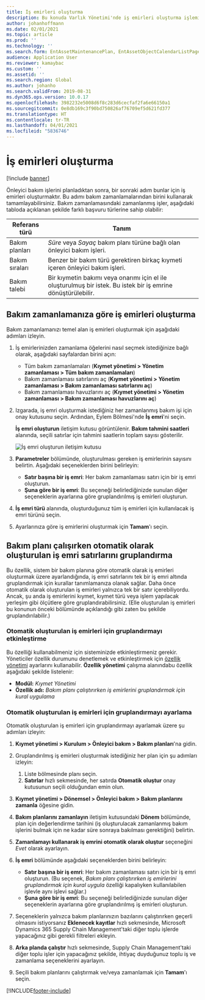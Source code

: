 ```yaml
---
title: İş emirleri oluşturma
description: Bu konuda Varlık Yönetimi'nde iş emirleri oluşturma işlemi açıklanmaktadır.
author: johanhoffmann
ms.date: 02/01/2021
ms.topic: article
ms.prod: ''
ms.technology: ''
ms.search.form: EntAssetMaintenancePlan, EntAssetObjectCalendarListPage, EntAssetObjectCalendarListPagePoolsOpen
audience: Application User
ms.reviewer: kamaybac
ms.custom: ''
ms.assetid: ''
ms.search.region: Global
ms.author: johanho
ms.search.validFrom: 2019-08-31
ms.dyn365.ops.version: 10.0.17
ms.openlocfilehash: 3982232e5008d6f8c283d6cecfaf2fa6e66150a1
ms.sourcegitcommit: 0e8db169c3f90bd750826af76709ef5d621fd377
ms.translationtype: HT
ms.contentlocale: tr-TR
ms.lasthandoff: 04/01/2021
ms.locfileid: "5836746"
---
```

# <a name="creating-work-orders"></a>İş emirleri oluşturma

[!include [banner](../../includes/banner.md)]

Önleyici bakım işlerini planladıktan sonra, bir sonraki adım bunlar için iş emirleri oluşturmaktır. Bu adımı bakım zamanlamalarından birini kullanarak tamamlayabilirsiniz. Bakım zamanlamasındaki zamanlanmış işler, aşağıdaki tabloda açıklanan şekilde farklı başvuru türlerine sahip olabilir:

| Referans türü | Tanım |
|---|---|
| Bakım planları | *Süre* veya *Sayaç* bakım planı türüne bağlı olan önleyici bakım işleri. |
| Bakım sıraları | Benzer bir bakım türü gerektiren birkaç kıymeti içeren önleyici bakım işleri. |
| Bakım talebi | Bir kıymetin bakımı veya onarımı için el ile oluşturulmuş bir istek. Bu istek bir iş emrine dönüştürülebilir. |

## <a name="create-work-orders-based-on-your-maintenance-schedule"></a>Bakım zamanlamanıza göre iş emirleri oluşturma

Bakım zamanlamanızı temel alan iş emirleri oluşturmak için aşağıdaki adımları izleyin.

1. İş emirlerinizden zamanlama öğelerini nasıl seçmek istediğinize bağlı olarak, aşağıdaki sayfalardan birini açın:

    - Tüm bakım zamanlamaları (**Kıymet yönetimi \> Yönetim zamanlaması \> Tüm bakım zamanlamaları**)
    - Bakım zamanlaması satırlarını aç (**Kıymet yönetimi \> Yönetim zamanlaması \> Bakım zamanlaması satırlarını aç**)
    - Bakım zamanlaması havuzlarını aç (**Kıymet yönetimi \> Yönetim zamanlaması \> Bakım zamanlaması havuzlarını aç**)

1. Izgarada, iş emri oluşturmak istediğiniz her zamanlanmış bakım işi için onay kutusunu seçin. Ardından, Eylem Bölmesi'nde **İş emri**'ni seçin.

    **İş emri oluşturun** iletişim kutusu görüntülenir. **Bakım tahmini saatleri** alanında, seçili satırlar için tahmini saatlerin toplam sayısı gösterilir.

    ![İş emri oluşturun iletişim kutusu](media/18-preventive-maintenance.png)

1. **Parametreler** bölümünde, oluşturulması gereken iş emirlerinin sayısını belirtin. Aşağıdaki seçeneklerden birini belirleyin:

    - **Satır başına bir iş emri**: Her bakım zamanlaması satırı için bir iş emri oluşturun.
    - **Şuna göre bir iş emri**: Bu seçeneği belirlediğinizde sunulan diğer seçeneklerin ayarlarına göre gruplandırılmış iş emirleri oluşturun.

1. **İş emri türü** alanında, oluşturduğunuz tüm iş emirleri için kullanılacak iş emri türünü seçin.
1. Ayarlarınıza göre iş emirlerini oluşturmak için **Tamam**'ı seçin.

## <a name="group-work-order-lines-that-are-automatically-created-while-a-maintenance-plan-runs"></a>Bakım planı çalışırken otomatik olarak oluşturulan iş emri satırlarını gruplandırma

Bu özellik, sistem bir bakım planına göre otomatik olarak iş emirleri oluşturmak üzere ayarlandığında, iş emri satırlarını tek bir iş emri altında gruplandırmak için kurallar tanımlamanıza olanak sağlar. Daha önce otomatik olarak oluşturulan iş emirleri yalnızca tek bir satır içerebiliyordu. Ancak, şu anda iş emirlerini kıymet, kıymet türü veya işlem yapılacak yerleşim gibi ölçütlere göre gruplandırabilirsiniz. (Elle oluşturulan iş emirleri bu konunun önceki bölümünde açıklandığı gibi zaten bu şekilde gruplandırılabilir.)

### <a name="enable-grouping-for-automatically-generated-work-orders"></a>Otomatik oluşturulan iş emirleri için gruplandırmayı etkinleştirme

Bu özelliği kullanabilmeniz için sisteminizde etkinleştirmeniz gerekir. Yöneticiler özellik durumunu denetlemek ve etkinleştirmek için [özellik yönetimi](../../../fin-ops-core/fin-ops/get-started/feature-management/feature-management-overview.md) ayarlarını kullanabilir. **Özellik yönetimi** çalışma alanındabu özellik aşağıdaki şekilde listelenir:

- **Modül:** *Kıymet Yönetimi*
- **Özellik adı:** *Bakım planı çalıştırırken iş emirlerini gruplandırmak için kural uygulama*

### <a name="set-up-grouping-for-automatically-generated-work-orders"></a>Otomatik oluşturulan iş emirleri için gruplandırmayı ayarlama

Otomatik oluşturulan iş emirleri için gruplandırmayı ayarlamak üzere şu adımları izleyin:

1. **Kıymet yönetimi \> Kurulum \> Önleyici bakım \> Bakım planları**'na gidin.
1. Gruplandırılmış iş emirleri oluşturmak istediğiniz her plan için şu adımları izleyin:

    1. Liste bölmesinde planı seçin.
    1. **Satırlar** hızlı sekmesinde, her satırda **Otomatik oluştur** onay kutusunun seçili olduğundan emin olun.

1. **Kıymet yönetimi \> Dönemsel \> Önleyici bakım \> Bakım planlarını zamanla** öğesine gidin.
1. **Bakım planlarını zamanlayın** iletişim kutusundaki **Dönem** bölümünde, plan için değerlendirme tarihini (iş oluşturulacak zamanlanmış bakım işlerini bulmak için ne kadar süre sonraya bakılması gerektiğini) belirtin.
1. **Zamanlamayı kullanarak iş emrini otomatik olarak oluştur** seçeneğini *Evet* olarak ayarlayın.
1. **İş emri** bölümünde aşağıdaki seçeneklerden birini belirleyin:

    - **Satır başına bir iş emri**: Her bakım zamanlaması satırı için bir iş emri oluşturun. (Bu seçenek, *Bakım planı çalıştırırken iş emirlerini gruplandırmak için kural uygula* özelliği kapalıyken kullanılabilen işlevle aynı işlevi sağlar.)
    - **Şuna göre bir iş emri**: Bu seçeneği belirlediğinizde sunulan diğer seçeneklerin ayarlarına göre gruplandırılmış iş emirleri oluşturun.

1. Seçeneklerin yalnızca bakım planlarınızın bazılarını çalıştırırken geçerli olmasını istiyorsanız **Eklenecek kayıtlar** hızlı sekmesinde, Microsoft Dynamics 365 Supply Chain Management'taki diğer toplu işlerde yapacağınız gibi gerekli filtreleri ekleyin.
1. **Arka planda çalıştır** hızlı sekmesinde, Supply Chain Management'taki diğer toplu işler için yapacağınız şekilde, ihtiyaç duyduğunuz toplu iş ve zamanlama seçeneklerini ayarlayın.
1. Seçili bakım planlarını çalıştırmak ve/veya zamanlamak için **Tamam**'ı seçin.


[!INCLUDE[footer-include](../../../includes/footer-banner.md)]